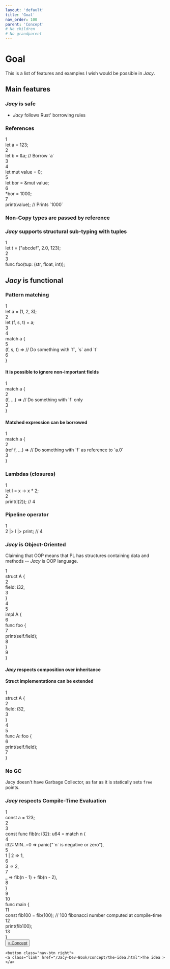 ```yaml
---
layout: 'default'
title: 'Goal'
nav_order: 100
parent: 'Concept'
# No children
# No grandparent
---
```


# Goal

This is a list of features and examples I wish would be possible in *Jacy*.

## Main features

### *Jacy* is safe

- *Jacy* follows Rust' borrowing rules

### References

<div class="code-fence highlight-jc hljs">
            <div class="line-num" data-line-num="1">1</div><div class="line"><span class="hljs-keyword">let</span> <span class="hljs-variable">a</span> <span class="hljs-operator">=</span> <span class="hljs-number">123</span>;</div><div class="line-num" data-line-num="2">2</div><div class="line"><span class="hljs-keyword">let</span> <span class="hljs-variable">b</span> <span class="hljs-operator">=</span> <span class="hljs-operator">&amp;</span>a; <span class="hljs-comment">// Borrow `a`</span></div><div class="line-num" data-line-num="3">3</div><div class="line"></div><div class="line-num" data-line-num="4">4</div><div class="line"><span class="hljs-keyword">let</span> <span class="hljs-keyword">mut </span><span class="hljs-variable">value</span> <span class="hljs-operator">=</span> <span class="hljs-number">0</span>;</div><div class="line-num" data-line-num="5">5</div><div class="line"><span class="hljs-keyword">let</span> <span class="hljs-variable">bor</span> <span class="hljs-operator">=</span> <span class="hljs-operator">&amp;</span><span class="hljs-keyword">mut</span> value;</div><div class="line-num" data-line-num="6">6</div><div class="line"><span class="hljs-operator">*</span>b<span class="hljs-operator">or</span> <span class="hljs-operator">=</span> <span class="hljs-number">1000</span>;</div><div class="line-num" data-line-num="7">7</div><div class="line"><span class="hljs-title function_ invoke__">print</span>(value); <span class="hljs-comment">// Prints `1000`</span></div>
        </div>

### Non-Copy types are passed by reference

### *Jacy* supports structural sub-typing with tuples

<div class="code-fence highlight-jc hljs">
            <div class="line-num" data-line-num="1">1</div><div class="line"><span class="hljs-keyword">let</span> <span class="hljs-variable">t</span> <span class="hljs-operator">=</span> (<span class="hljs-string">&quot;abcdef&quot;</span>, <span class="hljs-number">2.0</span>, <span class="hljs-number">123</span>);</div><div class="line-num" data-line-num="2">2</div><div class="line"></div><div class="line-num" data-line-num="3">3</div><div class="line"><span class="hljs-keyword">func</span> <span class="hljs-title function_">foo</span>(tup: (<span class="hljs-type">str</span>, float, <span class="hljs-type">int</span>));</div>
        </div>

## *Jacy* is functional

### Pattern matching

<div class="code-fence highlight-jc hljs">
            <div class="line-num" data-line-num="1">1</div><div class="line"><span class="hljs-keyword">let</span> <span class="hljs-variable">a</span> <span class="hljs-operator">=</span> (<span class="hljs-number">1</span>, <span class="hljs-number">2</span>, <span class="hljs-number">3</span>);</div><div class="line-num" data-line-num="2">2</div><div class="line"><span class="hljs-keyword">let</span> (f, s, t) <span class="hljs-operator">=</span> a;</div><div class="line-num" data-line-num="3">3</div><div class="line"></div><div class="line-num" data-line-num="4">4</div><div class="line"><span class="hljs-keyword">match</span> a {</div><div class="line-num" data-line-num="5">5</div><div class="line">    (f, s, t) <span class="hljs-operator">=</span><span class="hljs-operator">&gt;</span> <span class="hljs-comment">// Do something with `f`, `s` and `t`</span></div><div class="line-num" data-line-num="6">6</div><div class="line">}</div>
        </div>

#### It is possible to ignore non-important fields

<div class="code-fence highlight-jc hljs">
            <div class="line-num" data-line-num="1">1</div><div class="line"><span class="hljs-keyword">match</span> a {</div><div class="line-num" data-line-num="2">2</div><div class="line">    (f, <span class="hljs-operator">..</span><span class="hljs-operator">.</span>) <span class="hljs-operator">=</span><span class="hljs-operator">&gt;</span> <span class="hljs-comment">// Do something with `f` only</span></div><div class="line-num" data-line-num="3">3</div><div class="line">}</div>
        </div>

#### Matched expression can be borrowed

<div class="code-fence highlight-jc hljs">
            <div class="line-num" data-line-num="1">1</div><div class="line"><span class="hljs-keyword">match</span> a {</div><div class="line-num" data-line-num="2">2</div><div class="line">    (<span class="hljs-keyword">ref</span> f, <span class="hljs-operator">..</span><span class="hljs-operator">.</span>) <span class="hljs-operator">=</span><span class="hljs-operator">&gt;</span> <span class="hljs-comment">// Do something with `f` as reference to `a.0`</span></div><div class="line-num" data-line-num="3">3</div><div class="line">}</div>
        </div>

### Lambdas (closures)

<div class="code-fence highlight-jc hljs">
            <div class="line-num" data-line-num="1">1</div><div class="line"><span class="hljs-keyword">let</span> <span class="hljs-variable">l</span> <span class="hljs-operator">=</span> x <span class="hljs-operator">-</span><span class="hljs-operator">&gt;</span> x <span class="hljs-operator">*</span> <span class="hljs-number">2</span>;</div><div class="line-num" data-line-num="2">2</div><div class="line"><span class="hljs-title function_ invoke__">print</span>(<span class="hljs-title function_ invoke__">l</span>(<span class="hljs-number">2</span>)); <span class="hljs-comment">// 4</span></div>
        </div>

### Pipeline operator

<div class="code-fence highlight-jc hljs">
            <div class="line-num" data-line-num="1">1</div><div class="line"><span class="hljs-number">2</span> <span class="hljs-operator">|</span><span class="hljs-operator">&gt;</span> l <span class="hljs-operator">|</span><span class="hljs-operator">&gt;</span> print; <span class="hljs-comment">// 4</span></div>
        </div>

### *Jacy* is Object-Oriented

Claiming that OOP means that PL has structures containing data and methods -- *Jacy* is OOP language.

<div class="code-fence highlight-jc hljs">
            <div class="line-num" data-line-num="1">1</div><div class="line"><span class="hljs-keyword">struct</span> <span class="hljs-title class_">A</span> {</div><div class="line-num" data-line-num="2">2</div><div class="line">    field: <span class="hljs-type">i32</span>,</div><div class="line-num" data-line-num="3">3</div><div class="line">}</div><div class="line-num" data-line-num="4">4</div><div class="line"></div><div class="line-num" data-line-num="5">5</div><div class="line"><span class="hljs-keyword">impl</span> <span class="hljs-title class_">A</span> {</div><div class="line-num" data-line-num="6">6</div><div class="line">    <span class="hljs-keyword">func</span> <span class="hljs-title function_">foo</span> {</div><div class="line-num" data-line-num="7">7</div><div class="line">        <span class="hljs-title function_ invoke__">print</span>(<span class="hljs-keyword">self</span><span class="hljs-operator">.</span>field);</div><div class="line-num" data-line-num="8">8</div><div class="line">    }</div><div class="line-num" data-line-num="9">9</div><div class="line">}</div>
        </div>

#### *Jacy* respects composition over inheritance

#### Struct implementations can be extended

<div class="code-fence highlight-jc hljs">
            <div class="line-num" data-line-num="1">1</div><div class="line"><span class="hljs-keyword">struct</span> <span class="hljs-title class_">A</span> {</div><div class="line-num" data-line-num="2">2</div><div class="line">    field: <span class="hljs-type">i32</span>,</div><div class="line-num" data-line-num="3">3</div><div class="line">}</div><div class="line-num" data-line-num="4">4</div><div class="line"></div><div class="line-num" data-line-num="5">5</div><div class="line"><span class="hljs-keyword">func</span> <span class="hljs-title function_">A</span><span class="hljs-operator">::</span>foo {</div><div class="line-num" data-line-num="6">6</div><div class="line">    <span class="hljs-title function_ invoke__">print</span>(<span class="hljs-keyword">self</span><span class="hljs-operator">.</span>field);</div><div class="line-num" data-line-num="7">7</div><div class="line">}</div>
        </div>

### No GC

Jacy doesn't have Garbage Collector, as far as it is statically sets `free` points.

### *Jacy* respects Compile-Time Evaluation

<div class="code-fence highlight-jc hljs">
            <div class="line-num" data-line-num="1">1</div><div class="line"><span class="hljs-keyword">const</span> a <span class="hljs-operator">=</span> <span class="hljs-number">123</span>;</div><div class="line-num" data-line-num="2">2</div><div class="line"></div><div class="line-num" data-line-num="3">3</div><div class="line"><span class="hljs-keyword">const</span> <span class="hljs-keyword">func</span> <span class="hljs-title function_">fib</span>(n: <span class="hljs-type">i32</span>): <span class="hljs-type">u64</span> <span class="hljs-operator">=</span> <span class="hljs-keyword">match</span> n {</div><div class="line-num" data-line-num="4">4</div><div class="line">    i32::MIN<span class="hljs-operator">..</span><span class="hljs-operator">=</span><span class="hljs-number">0</span> <span class="hljs-operator">=</span><span class="hljs-operator">&gt;</span> <span class="hljs-title function_ invoke__">panic</span>(<span class="hljs-string">&quot;`n` is negative or zero&quot;</span>),</div><div class="line-num" data-line-num="5">5</div><div class="line">    <span class="hljs-number">1</span> <span class="hljs-operator">|</span> <span class="hljs-number">2</span> <span class="hljs-operator">=</span><span class="hljs-operator">&gt;</span> <span class="hljs-number">1</span>,</div><div class="line-num" data-line-num="6">6</div><div class="line">    <span class="hljs-number">3</span> <span class="hljs-operator">=</span><span class="hljs-operator">&gt;</span> <span class="hljs-number">2</span>,</div><div class="line-num" data-line-num="7">7</div><div class="line">    _ <span class="hljs-operator">=</span><span class="hljs-operator">&gt;</span> <span class="hljs-title function_ invoke__">fib</span>(n <span class="hljs-operator">-</span> <span class="hljs-number">1</span>) <span class="hljs-operator">+</span> <span class="hljs-title function_ invoke__">fib</span>(n <span class="hljs-operator">-</span> <span class="hljs-number">2</span>),</div><div class="line-num" data-line-num="8">8</div><div class="line">}</div><div class="line-num" data-line-num="9">9</div><div class="line"></div><div class="line-num" data-line-num="10">10</div><div class="line"><span class="hljs-keyword">func</span> <span class="hljs-title function_">main</span> {</div><div class="line-num" data-line-num="11">11</div><div class="line">    <span class="hljs-keyword">const</span> fib100 <span class="hljs-operator">=</span> <span class="hljs-title function_ invoke__">fib</span>(<span class="hljs-number">100</span>); <span class="hljs-comment">// 100 fibonacci number computed at compile-time</span></div><div class="line-num" data-line-num="12">12</div><div class="line">    <span class="hljs-title function_ invoke__">print</span>(fib100);</div><div class="line-num" data-line-num="13">13</div><div class="line">}</div>
        </div>
<div class="nav-btn-block">
    <button class="nav-btn left">
    <a class="link" href="/Jacy-Dev-Book/concept/index.html">< Concept</a>
</button>

    <button class="nav-btn right">
    <a class="link" href="/Jacy-Dev-Book/concept/the-idea.html">The idea ></a>
</button>

</div>
